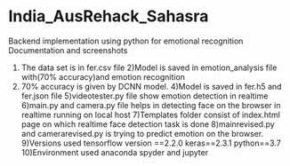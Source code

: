 # India_AusRehack_Sahasra



Backend implementation using python for emotional recognition
Documentation and screenshots
1) The data set is in fer.csv file
2)Model is saved in emotion_analysis file with(70% accuracy)and emotion  recognition
3) 70% accuracy is given by DCNN model.
4)Model is saved in fer.h5 and fer.json file
5)videotester.py file show emotion detection in realtime
6)main.py and camera.py file helps in detecting face on the browser in realtime running on local host
7)Templates folder consist of index.html page on which realtime face detection task is done
8)mainrevised.py and camerarevised.py is trying to predict emotion on the browser.
9)Versions used
tensorflow version ==2.2.0
keras==2.3.1
python==3.7
10)Environment used anaconda spyder and jupyter
